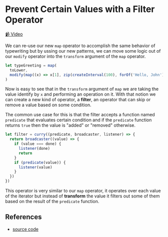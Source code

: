 # Prevent Certain Values with a Filter Operator

[📹 Video](https://egghead.io/lessons/egghead-prevent-certain-values-with-a-filter-operator)

We can re-use our new `map` operator to accomplish the same behavior of typewriting but by ussing our new patterns, we can move some logic out of our `modify` operator into the `transform` argument of the `map` operator.

```javascript
let typeGreeting = map(
  toLower,
  modify(map((x) => x[1], zip(createInterval(100), forOf('Hello, John')))),
)
```

Now is easy to see that in the `transform` argument of `map` we are taking the value identify by `x` and performing an operation on it. With that notion we can create a new kind of operator, a **filter**, an operator that can skip or remove a value based on some condition.

The common use case for this is that the filter accepts a function named `predicate` that evaluates certain condition and if the `predicate` function returns `true` then the value is "added" or "removed" otherwise.

```javascript
let filter = curry((predicate, broadcaster, listener) => {
  return broadcaster((value) => {
    if (value === done) {
      listener(done)
      return
    }
    if (predicate(value)) {
      listener(value)
    }
  })
})
```

This operator is very similar to our `map` operator, it operates over each value of the iterator but instead of **transform** the value it filters out some of them based on the result of the `predicate` function.

## References

- [source code](https://github.com/johnlindquist/crafting-functions/blob/filter/src/index.js)
